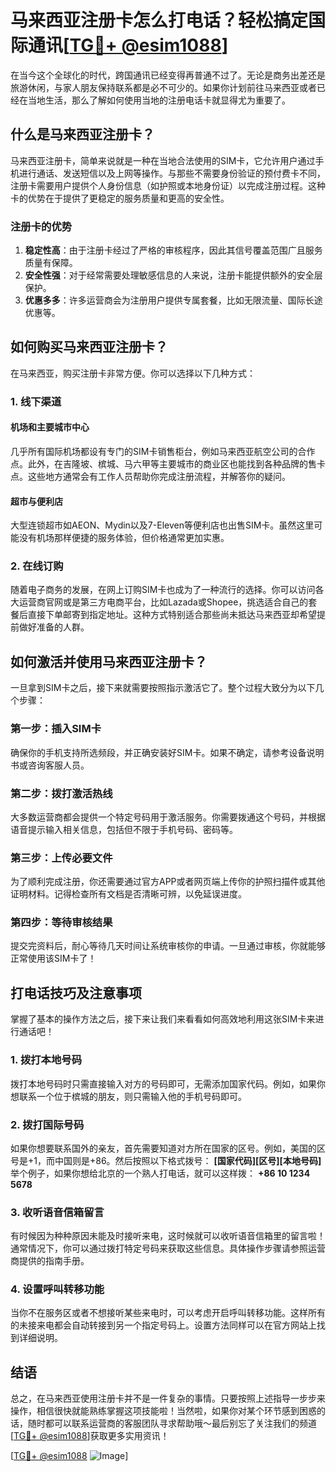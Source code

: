 # 马来西亚注册卡怎么打电话？轻松搞定国际通讯[[TG💪+ @esim1088](https://t.me/s/esim1088)]

在当今这个全球化的时代，跨国通讯已经变得再普通不过了。无论是商务出差还是旅游休闲，与家人朋友保持联系都是必不可少的。如果你计划前往马来西亚或者已经在当地生活，那么了解如何使用当地的注册电话卡就显得尤为重要了。

## 什么是马来西亚注册卡？

马来西亚注册卡，简单来说就是一种在当地合法使用的SIM卡，它允许用户通过手机进行通话、发送短信以及上网等操作。与那些不需要身份验证的预付费卡不同，注册卡需要用户提供个人身份信息（如护照或本地身份证）以完成注册过程。这种卡的优势在于提供了更稳定的服务质量和更高的安全性。

### 注册卡的优势

1. **稳定性高**：由于注册卡经过了严格的审核程序，因此其信号覆盖范围广且服务质量有保障。
2. **安全性强**：对于经常需要处理敏感信息的人来说，注册卡能提供额外的安全层保护。
3. **优惠多多**：许多运营商会为注册用户提供专属套餐，比如无限流量、国际长途优惠等。

## 如何购买马来西亚注册卡？

在马来西亚，购买注册卡非常方便。你可以选择以下几种方式：

### 1. 线下渠道

#### 机场和主要城市中心
几乎所有国际机场都设有专门的SIM卡销售柜台，例如马来西亚航空公司的合作点。此外，在吉隆坡、槟城、马六甲等主要城市的商业区也能找到各种品牌的售卡点。这些地方通常会有工作人员帮助你完成注册流程，并解答你的疑问。

#### 超市与便利店
大型连锁超市如AEON、Mydin以及7-Eleven等便利店也出售SIM卡。虽然这里可能没有机场那样便捷的服务体验，但价格通常更加实惠。

### 2. 在线订购

随着电子商务的发展，在网上订购SIM卡也成为了一种流行的选择。你可以访问各大运营商官网或是第三方电商平台，比如Lazada或Shopee，挑选适合自己的套餐后直接下单邮寄到指定地址。这种方式特别适合那些尚未抵达马来西亚却希望提前做好准备的人群。

## 如何激活并使用马来西亚注册卡？

一旦拿到SIM卡之后，接下来就需要按照指示激活它了。整个过程大致分为以下几个步骤：

### 第一步：插入SIM卡
确保你的手机支持所选频段，并正确安装好SIM卡。如果不确定，请参考设备说明书或咨询客服人员。

### 第二步：拨打激活热线
大多数运营商都会提供一个特定号码用于激活服务。你需要拨通这个号码，并根据语音提示输入相关信息，包括但不限于手机号码、密码等。

### 第三步：上传必要文件
为了顺利完成注册，你还需要通过官方APP或者网页端上传你的护照扫描件或其他证明材料。记得检查所有文档是否清晰可辨，以免延误进度。

### 第四步：等待审核结果
提交完资料后，耐心等待几天时间让系统审核你的申请。一旦通过审核，你就能够正常使用该SIM卡了！

## 打电话技巧及注意事项

掌握了基本的操作方法之后，接下来让我们来看看如何高效地利用这张SIM卡来进行通话吧！

### 1. 拨打本地号码
拨打本地号码时只需直接输入对方的号码即可，无需添加国家代码。例如，如果你想联系一个位于槟城的朋友，则只需输入他的手机号码即可。

### 2. 拨打国际号码
如果你想要联系国外的亲友，首先需要知道对方所在国家的区号。例如，美国的区号是+1，而中国则是+86。然后按照以下格式拨号：
**[国家代码][区号][本地号码]**
举个例子，如果你想给北京的一个熟人打电话，就可以这样拨：
**+86 10 1234 5678**

### 3. 收听语音信箱留言
有时候因为种种原因未能及时接听来电，这时候就可以收听语音信箱里的留言啦！通常情况下，你可以通过拨打特定号码来获取这些信息。具体操作步骤请参照运营商提供的指南手册。

### 4. 设置呼叫转移功能
当你不在服务区或者不想接听某些来电时，可以考虑开启呼叫转移功能。这样所有的未接来电都会自动转接到另一个指定号码上。设置方法同样可以在官方网站上找到详细说明。

## 结语

总之，在马来西亚使用注册卡并不是一件复杂的事情。只要按照上述指导一步步来操作，相信很快就能熟练掌握这项技能啦！当然啦，如果你对某个环节感到困惑的话，随时都可以联系运营商的客服团队寻求帮助哦～最后别忘了关注我们的频道[[TG💪+ @esim1088](https://t.me/s/esim1088)]获取更多实用资讯！

[[TG💪+ @esim1088](https://t.me/s/esim1088) ![Image](https://i.postimg.cc/4NQfJmqS/Snipaste-2025-05-13-00-14-12.png)]
